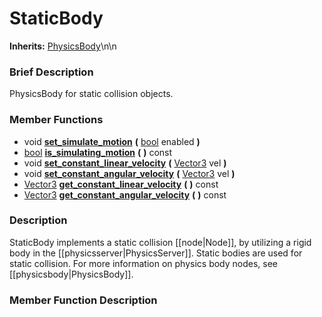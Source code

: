 #  StaticBody  
**Inherits:** [PhysicsBody](class_physicsbody)\\n\\n
###  Brief Description  
PhysicsBody for static collision objects.

###  Member Functions 
  * void  **[set_simulate_motion](#set_simulate_motion)**  **(** [bool](class_bool) enabled  **)**
  * [bool](class_bool)  **[is_simulating_motion](#is_simulating_motion)**  **(** **)** const
  * void  **[set_constant_linear_velocity](#set_constant_linear_velocity)**  **(** [Vector3](class_vector3) vel  **)**
  * void  **[set_constant_angular_velocity](#set_constant_angular_velocity)**  **(** [Vector3](class_vector3) vel  **)**
  * [Vector3](class_vector3)  **[get_constant_linear_velocity](#get_constant_linear_velocity)**  **(** **)** const
  * [Vector3](class_vector3)  **[get_constant_angular_velocity](#get_constant_angular_velocity)**  **(** **)** const

###  Description  
StaticBody implements a static collision [[node|Node]], by utilizing a rigid body in the [[physicsserver|PhysicsServer]]. Static bodies are used for static collision. For more information on physics body nodes, see [[physicsbody|PhysicsBody]].

###  Member Function Description  
